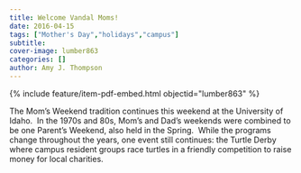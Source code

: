 ```yaml
---
title: Welcome Vandal Moms!
date: 2016-04-15
tags: ["Mother's Day","holidays","campus"]
subtitle: 
cover-image: lumber863
categories: []
author: Amy J. Thompson
---
```


{% include feature/item-pdf-embed.html objectid="lumber863" %}

The Mom’s Weekend tradition continues this weekend at the University of Idaho.  In the 1970s and 80s, Mom’s and Dad’s weekends were combined to be one Parent’s Weekend, also held in the Spring.  While the programs change throughout the years, one event still continues: the Turtle Derby where campus resident groups race turtles in a friendly competition to raise money for local charities.